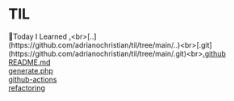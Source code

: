 # TIL 
📝Today I Learned 
[.](https://github.com/adrianochristian/til/tree/main/.)<br>[..](https://github.com/adrianochristian/til/tree/main/..)<br>[.git](https://github.com/adrianochristian/til/tree/main/.git)<br>[.github](https://github.com/adrianochristian/til/tree/main/.github)<br>[README.md](https://github.com/adrianochristian/til/tree/main/README.md)<br>[generate.php](https://github.com/adrianochristian/til/tree/main/generate.php)<br>[github-actions](https://github.com/adrianochristian/til/tree/main/github-actions)<br>[refactoring](https://github.com/adrianochristian/til/tree/main/refactoring)<br>